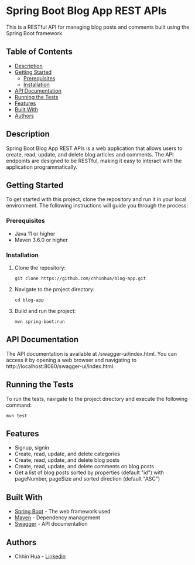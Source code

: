 # Spring Boot Blog App REST APIs

This is a RESTful API for managing blog posts and comments built using the Spring Boot framework.

## Table of Contents
- [Description](#description)
- [Getting Started](#getting-started)
  - [Prerequisites](#prerequisites)
  - [Installation](#installation)
- [API Documentation](#api-documentation)
- [Running the Tests](#running-the-tests)
- [Features](#features)
- [Built With](#built-with)
- [Authors](#authors)

## Description

Spring Boot Blog App REST APIs is a web application that allows users to create, read, update, and delete blog articles and comments. The API endpoints are designed to be RESTful, making it easy to interact with the application programmatically.

## Getting Started

To get started with this project, clone the repository and run it in your local environment. The following instructions will guide you through the process:

### Prerequisites

- Java 11 or higher
- Maven 3.6.0 or higher

### Installation

1. Clone the repository:

   ```
   git clone https://github.com/chhinhua/blog-app.git
2. Navigate to the project directory:

   ```
   cd blog-app
3. Build and run the project:

   ```
   mvn spring-boot:run
   
## API Documentation

The API documentation is available at /swagger-ui/index.html. You can access it by opening a web browser and navigating to http://localhost:8080/swagger-ui/index.html.

## Running the Tests

To run the tests, navigate to the project directory and execute the following command:
   
    mvn test
   
   
## Features

- Signup, signin
- Create, read, update, and delete categories
- Create, read, update, and delete blog posts
- Create, read, update, and delete comments on blog posts
- Get a list of blog posts sorted by properties (default "id") with pageNumber, pageSize and sorted direction (default "ASC")

## Built With

- [Spring Boot](https://spring.io/projects/spring-boot) - The web framework used
- [Maven](https://maven.apache.org/) - Dependency management
- [Swagger](https://swagger.io/) - API documentation

## Authors

- Chhin Hua - [Linkedin](https://www.linkedin.com/in/chhin-hua/)

   

